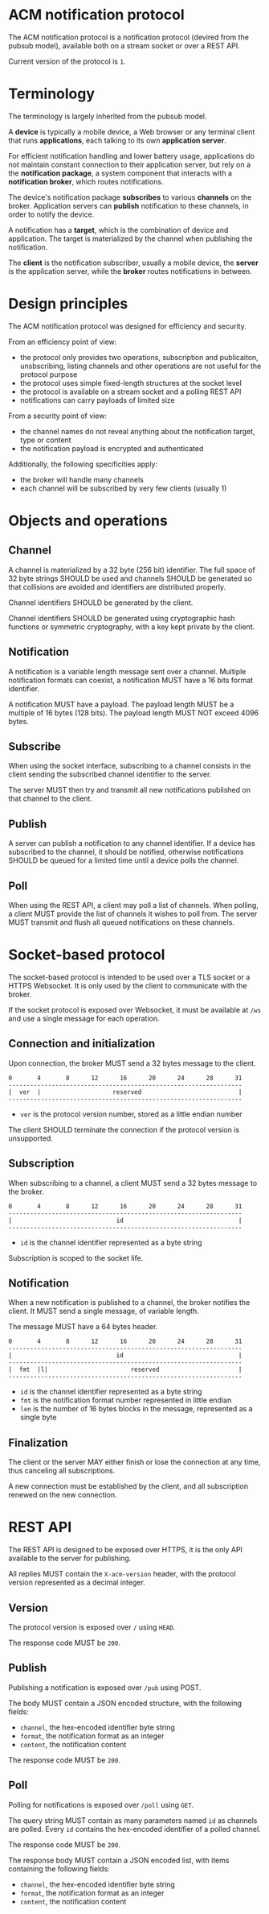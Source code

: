 ACM notification protocol
=========================

The ACM notification protocol is a notification protocol (devired from the
pubsub model), available both on a stream socket or over a REST API.

Current version of the protocol is ``1``.

Terminology
===========

The terminology is largely inherited from the pubsub model.

A **device** is typically a mobile device, a Web browser or any terminal
client that runs **applications**, each talking to its own **application
server**.

For efficient notification handling and lower battery usage, applications
do not maintain constant connection to their application server, but rely
on a the **notification package**, a system component that interacts with
a **notification broker**, which routes notifications.

The device's notification package **subscribes** to various **channels**
on the broker. Application servers can **publish** notification to these
channels, in order to notify the device.

A notification has a **target**, which is the combination of device and
application. The target is materialized by the channel when publishing
the notification.

The **client** is the notification subscriber, usually a mobile device,
the **server** is the application server, while the **broker** routes
notifications in between.

Design principles
=================

The ACM notification protocol was designed for efficiency and security.

From an efficiency point of view:
 - the protocol only provides two operations, subscription and
   publicaiton, unsbscribing, listing channels and other operations are not
   useful for the protocol purpose
 - the protocol uses simple fixed-length structures at the socket level
 - the protocol is available on a stream socket and a polling REST API
 - notifications can carry payloads of limited size

From a security point of view:
 - the channel names do not reveal anything about the notification target,
   type or content
 - the notification payload is encrypted and authenticated

Additionally, the following specificities apply:
 - the broker will handle many channels
 - each channel will be subscribed by very few clients (usually 1)

Objects and operations
======================

Channel
-------

A channel is materialized by a 32 byte (256 bit) identifier. The full space
of 32 byte strings SHOULD be used and channels SHOULD be generated so
that collisions are avoided and identifiers are distributed properly.

Channel identifiers SHOULD be generated by the client.

Channel identifiers SHOULD be generated using cryptographic hash functions or
symmetric cryptography, with a key kept private by the client.

Notification
------------

A notification is a variable length message sent over a channel. Multiple
notification formats can coexist, a notification MUST have a 16 bits format
identifier.

A notification MUST have a payload. The payload length MUST be a multiple
of 16 bytes (128 bits). The payload length MUST NOT exceed 4096 bytes.

Subscribe
---------

When using the socket interface, subscribing to a channel consists in the
client sending the subscribed channel identifier to the server.

The server MUST then try and transmit all new notifications published on
that channel to the client.

Publish
-------

A server can publish a notification to any channel identifier. If a device
has subscribed to the channel, it should be notified, otherwise notifications
SHOULD be queued for a limited time until a device polls the channel.

Poll
----

When using the REST API, a client may poll a list of channels. When polling,
a client MUST provide the list of channels it wishes to poll from.
The server MUST transmit and flush all queued notifications on these
channels.

Socket-based protocol
=====================

The socket-based protocol is intended to be used over a TLS socket or a
HTTPS Websocket. It is only used by the client to communicate with the
broker.

If the socket protocol is exposed over Websocket, it must be available
at `/ws` and use a single message for each operation.

Connection and initialization
-----------------------------

Upon connection, the broker MUST send a 32 bytes message to the client.

    0       4       8      12      16      20      24      28      31
    -----------------------------------------------------------------
    |  ver  |                    reserved                           |
    -----------------------------------------------------------------

 * `ver` is the protocol version number, stored as a little endian number

The client SHOULD terminate the connection if the protocol version is
unsupported.

Subscription
------------

When subscribing to a channel, a client MUST send a 32 bytes message to
the broker.

    0       4       8      12      16      20      24      28      31
    -----------------------------------------------------------------
    |                             id                                |
    -----------------------------------------------------------------

 * `id` is the channel identifier represented as a byte string

Subscription is scoped to the socket life.

Notification
------------

When a new notification is published to a channel, the broker notifies
the client. It MUST send a single message, of variable length.

The message MUST have a 64 bytes header.

    0       4       8      12      16      20      24      28      31
    -----------------------------------------------------------------
    |                             id                                |
    -----------------------------------------------------------------
    |  fmt  |l|                       reserved                      |
    -----------------------------------------------------------------

 * `id` is the channel identifier represented as a byte string
 * `fmt` is the notification format number represented in little endian
 * `len` is the number of 16 bytes blocks in the message, represented as
   a single byte

Finalization
------------

The client or the server MAY either finish or lose the connection at any
time, thus canceling all subscriptions.

A new connection must be established by the client, and all subscription
renewed on the new connection.

REST API
========

The REST API is designed to be exposed over HTTPS, it is the only API
available to the server for publishing.

All replies MUST contain the `X-acm-version` header, with the protocol
version represented as a decimal integer.

Version
-------

The protocol version is exposed over `/` using `HEAD`.

The response code MUST be `200`.

Publish
-------

Publishing a notification is exposed over `/pub` using POST.

The body MUST contain a JSON encoded structure, with the following fields:

* `channel`, the hex-encoded identifier byte string
* `format`, the notification format as an integer
* `content`, the notification content

The response code MUST be `200`.

Poll
----

Polling for notifications is exposed over `/poll` using `GET`.

The query string MUST contain as many parameters named `id` as channels are
polled. Every `id` contains the hex-encoded identifier of a polled channel.

The response code MUST be `200`.

The response body MUST contain a JSON encoded list, with items containing
the following fields:

* `channel`, the hex-encoded identifier byte string
* `format`, the notification format as an integer
* `content`, the notification content


